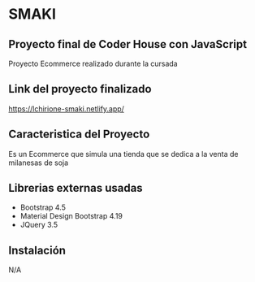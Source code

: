 # SMAKI
## Proyecto final de Coder House con JavaScript
Proyecto Ecommerce realizado durante la cursada

## Link del proyecto finalizado
https://lchirione-smaki.netlify.app/

## Caracteristica del Proyecto
Es un Ecommerce que simula una tienda que se dedica a la venta de milanesas de soja
## Librerias externas usadas
- Bootstrap 4.5
- Material Design Bootstrap 4.19
- JQuery 3.5
## Instalación
N/A
